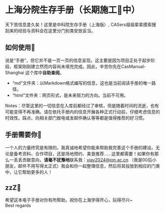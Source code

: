 # 上海分院生存手册（长期施工🚧中）
 天下苦信息差久矣！这里是中科院生存手册（上海版）, CASers祖祖辈辈摸索搜刮来的经验与资料会在这里分门别类安放妥当。  

## 如何使用📑
说是“手册”，但它并不是一页一页的信息呈现。这主要是因为项目正处于起步阶段，框架刚刚建立然而内容尚未填充完成。因此，辛苦你先在CasManual-Shanghai
这个库中**自助查阅**。  
  
- “md”文件夹：以Markdown格式编写的信息，这也是当前阅读手册的唯一路径。  
- “html”文件夹：网页形式，是未来努力的方向。当前不可用。  

Notes：尽管这里的一切信息在入库前都经过了审核，但是随着时间的流逝，也有可能变得不再准确。请在依托手册内的信息开展各种正式行动前，仔细考虑信息的时效性。踩点、向相关部门致电或发邮件确认等等都是值得推荐的好习惯。

## 手册需要你💪
一个人的力量终究是有限的。我真诚地希望你能来帮助我完善这个手册的建设。无论是备考资料、合作项目，还是场地预约、美食推荐……这里都需要！如果你有那么一丢丢贡献意向，**请毫不犹豫地**联系我：xiay2024@ion.ac.cn （我是00后小朋友，邮件不用写得太正式）我会和你一起整理信息，然后将其投放到相应的门类中，让它帮助更多的人！

## zzZ🌙
希望这本电子手册对你有所帮助。祝你在上海学得开心，玩得尽兴~  
Best regards

